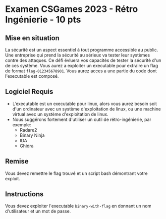 # Examen CSGames 2023 - Rétro Ingénierie - 10 pts

## Mise en situation

La sécurité est un aspect essentiel à tout programme accessible au public. Une entreprise qui prend la sécurité au sérieux va tester leur systèmes contre des attaques. Ce défi évluera vos capacités de tester la sécurité d'un de ces système. Vous aurez a exploiter un executable pour extraire un flag de format `flag-012345678901`. Vous aurez acces a une partie du code dont l'executable est composé.

## Logiciel Requis

* L'executable est un executable pour linux, alors vous aurez besoin soit d'un ordinateur avec un système d'exploitation de linux, ou une machine virtual avec un système d'exploitation de linux.
* Nous suggérons fortement d'utiliser un outil de rétro-ingénierie, par exemple:
  * Radare2
  * Binary Ninja
  * IDA
  * Ghidra

## Remise

Vous devez remettre le flag trouvé et un script bash démontrant votre exploit.

## Instructions

Vous devez exploiter l'executable `binary-with-flag` en donnant un nom d'utilisateur et un mot de passe. 

